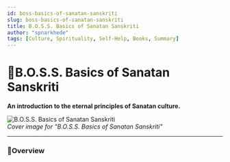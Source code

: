 ```yaml
---
id: boss-basics-of-sanatan-sanskriti
slug: boss-basics-of-sanatan-sanskriti
title: B.O.S.S. Basics of Sanatan Sanskriti
author: "spnarkhede"
tags: [Culture, Spirituality, Self-Help, Books, Summary]
---
```


# 📒B.O.S.S. Basics of Sanatan Sanskriti

**An introduction to the eternal principles of Sanatan culture.**

![B.O.S.S. Basics of Sanatan Sanskriti](/books/covers/bossBasicsOfSanatanSanskriti.jpg)  
*Cover image for "B.O.S.S. Basics of Sanatan Sanskriti"*

---

### 📖Overview